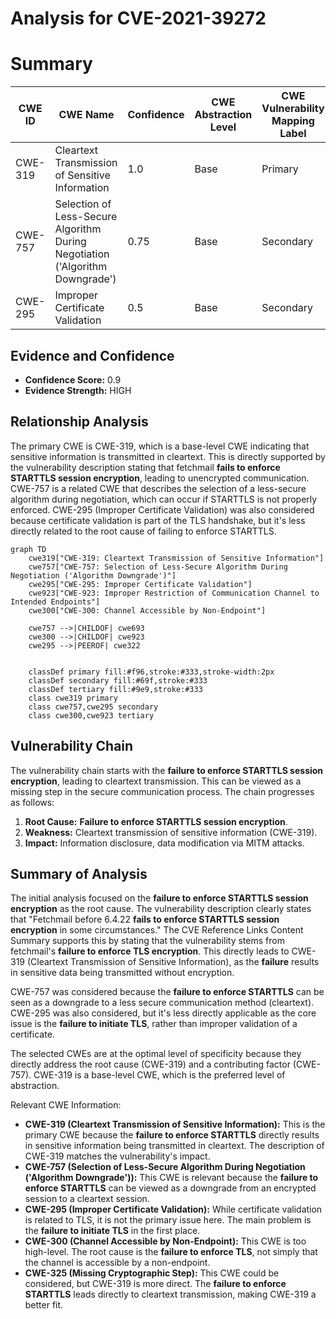 # Analysis for CVE-2021-39272

# Summary
| CWE ID | CWE Name | Confidence | CWE Abstraction Level | CWE Vulnerability Mapping Label | CWE-Vulnerability Mapping Notes |
|---|---|---|---|---|---|
| CWE-319 | Cleartext Transmission of Sensitive Information | 1.0 | Base | Primary | Allowed |
| CWE-757 | Selection of Less-Secure Algorithm During Negotiation ('Algorithm Downgrade') | 0.75 | Base | Secondary | Allowed |
| CWE-295 | Improper Certificate Validation | 0.5 | Base | Secondary | Allowed |

## Evidence and Confidence

*   **Confidence Score:** 0.9
*   **Evidence Strength:** HIGH

## Relationship Analysis
The primary CWE is CWE-319, which is a base-level CWE indicating that sensitive information is transmitted in cleartext. This is directly supported by the vulnerability description stating that fetchmail **fails to enforce STARTTLS session encryption**, leading to unencrypted communication. CWE-757 is a related CWE that describes the selection of a less-secure algorithm during negotiation, which can occur if STARTTLS is not properly enforced. CWE-295 (Improper Certificate Validation) was also considered because certificate validation is part of the TLS handshake, but it's less directly related to the root cause of failing to enforce STARTTLS.

```mermaid
graph TD
    cwe319["CWE-319: Cleartext Transmission of Sensitive Information"]
    cwe757["CWE-757: Selection of Less-Secure Algorithm During Negotiation ('Algorithm Downgrade')"]
    cwe295["CWE-295: Improper Certificate Validation"]
    cwe923["CWE-923: Improper Restriction of Communication Channel to Intended Endpoints"]
    cwe300["CWE-300: Channel Accessible by Non-Endpoint"]
    
    cwe757 -->|CHILDOF| cwe693
    cwe300 -->|CHILDOF| cwe923
    cwe295 -->|PEEROF| cwe322
    

    classDef primary fill:#f96,stroke:#333,stroke-width:2px
    classDef secondary fill:#69f,stroke:#333
    classDef tertiary fill:#9e9,stroke:#333
    class cwe319 primary
    class cwe757,cwe295 secondary
    class cwe300,cwe923 tertiary
```

## Vulnerability Chain
The vulnerability chain starts with the **failure to enforce STARTTLS session encryption**, leading to cleartext transmission. This can be viewed as a missing step in the secure communication process. The chain progresses as follows:

1.  **Root Cause:** **Failure to enforce STARTTLS session encryption**.
2.  **Weakness:** Cleartext transmission of sensitive information (CWE-319).
3.  **Impact:** Information disclosure, data modification via MITM attacks.

## Summary of Analysis
The initial analysis focused on the **failure to enforce STARTTLS session encryption** as the root cause. The vulnerability description clearly states that "Fetchmail before 6.4.22 **fails to enforce STARTTLS session encryption** in some circumstances." The CVE Reference Links Content Summary supports this by stating that the vulnerability stems from fetchmail's **failure to enforce TLS encryption**. This directly leads to CWE-319 (Cleartext Transmission of Sensitive Information), as the **failure** results in sensitive data being transmitted without encryption.

CWE-757 was considered because the **failure to enforce STARTTLS** can be seen as a downgrade to a less secure communication method (cleartext). CWE-295 was also considered, but it's less directly applicable as the core issue is the **failure to initiate TLS**, rather than improper validation of a certificate.

The selected CWEs are at the optimal level of specificity because they directly address the root cause (CWE-319) and a contributing factor (CWE-757). CWE-319 is a base-level CWE, which is the preferred level of abstraction.

Relevant CWE Information:

*   **CWE-319 (Cleartext Transmission of Sensitive Information):** This is the primary CWE because the **failure to enforce STARTTLS** directly results in sensitive information being transmitted in cleartext. The description of CWE-319 matches the vulnerability's impact.
*   **CWE-757 (Selection of Less-Secure Algorithm During Negotiation ('Algorithm Downgrade')):** This CWE is relevant because the **failure to enforce STARTTLS** can be viewed as a downgrade from an encrypted session to a cleartext session.
*   **CWE-295 (Improper Certificate Validation):** While certificate validation is related to TLS, it is not the primary issue here. The main problem is the **failure to initiate TLS** in the first place.
*   **CWE-300 (Channel Accessible by Non-Endpoint):** This CWE is too high-level. The root cause is the **failure to enforce TLS**, not simply that the channel is accessible by a non-endpoint.
*   **CWE-325 (Missing Cryptographic Step):** This CWE could be considered, but CWE-319 is more direct. The **failure to enforce STARTTLS** leads directly to cleartext transmission, making CWE-319 a better fit.